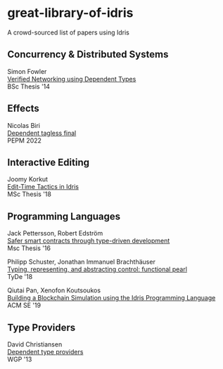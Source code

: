 # great-library-of-idris
A crowd-sourced list of papers using Idris

## Concurrency & Distributed Systems

Simon Fowler\
[Verified Networking using Dependent Types](http://simonjf.com/writing/bsc-dissertation.pdf)\
BSc Thesis '14

## Effects

Nicolas Biri\
[Dependent tagless final](https://dl.acm.org/doi/10.1145/3498886.3502201)\
PEPM 2022

## Interactive Editing

Joomy Korkut\
[Edit-Time Tactics in Idris](https://wesscholar.wesleyan.edu/etd_mas_theses/179/)\
MSc Thesis '18

## Programming Languages

Jack Pettersson, Robert Edström\
[Safer smart contracts through type-driven development](https://hdl.handle.net/20.500.12380/234939)\
Msc Thesis '16

Philipp Schuster, Jonathan Immanuel Brachthäuser\
[Typing, representing, and abstracting control: functional pearl](https://dl.acm.org/doi/10.1145/3240719.3241788)\
TyDe '18

Qiutai Pan, Xenofon Koutsoukos\
[Building a Blockchain Simulation using the Idris Programming Language](https://dl.acm.org/doi/abs/10.1145/3299815.3314456)\
ACM SE '19

## Type Providers

David Christiansen\
[Dependent type providers](https://dl.acm.org/doi/abs/10.1145/2502488.2502495)\
WGP '13
